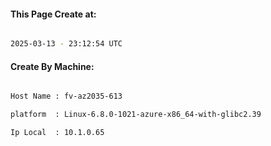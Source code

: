 
   
#### This Page Create at:

```bash

2025-03-13 - 23:12:54 UTC

```

#### Create By Machine:

```bash

Host Name : fv-az2035-613

platform  : Linux-6.8.0-1021-azure-x86_64-with-glibc2.39

Ip Local  : 10.1.0.65

```

